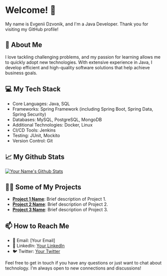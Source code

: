 # Welcome! 👋

My name is Evgenii Dzvonik, and I'm a Java Developer. Thank you for visiting my GitHub profile!

## 🚀 About Me

I love tackling challenging problems, and my passion for learning allows me to quickly adopt new technologies. With extensive experience in Java, I develop efficient and high-quality software solutions that help achieve business goals.

## 💻 My Tech Stack

- Core Languages: Java, SQL
- Frameworks: Spring Framework (including Spring Boot, Spring Data, Spring Security)
- Databases: MySQL, PostgreSQL, MongoDB
- Additional Technologies: Docker, Linux
- CI/CD Tools: Jenkins
- Testing: JUnit, Mockito
- Version Control: Git

## 📈 My Github Stats

[![Your Name's Github Stats](https://github-readme-stats.vercel.app/api?username=your_github_username)](https://github.com/your_github_username/github-readme-stats)

## 👨‍💻 Some of My Projects

- **[Project 1 Name](link_to_project_1)**: Brief description of Project 1.
- **[Project 2 Name](link_to_project_2)**: Brief description of Project 2.
- **[Project 3 Name](link_to_project_3)**: Brief description of Project 3.

## 📫 How to Reach Me

- 📧 Email: [Your Email]
- 🔗 LinkedIn: [Your LinkedIn](link_to_your_linkedin_profile)
- 🐦 Twitter: [Your Twitter](link_to_your_twitter_profile)

Feel free to get in touch if you have any questions or just want to chat about technology. I'm always open to new connections and discussions!

